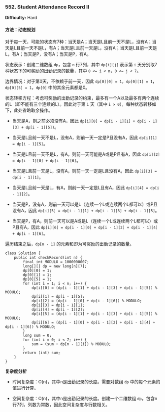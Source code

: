 ### 552. Student Attendance Record II

**Difficulty:** Hard

#### 方法：动态规划

对于每一天，可能的状态有7种：当天是A；当天是L且前一天不是L，没有A；当天是L且前一天不是L，有A；当天是L且前一天是L，没有A；当天是L且前一天是L，有A；当天是P，没有A；当天是P，有A。

状态表示：创建二维数组 `dp`，包含 `n` 行7列，其中 `dp[i][j]` 表示第 `i` 天分别取7种状态下的可奖励的出勤记录的数量，其中 `0 <= i < n`，`0 <= j < 7`。

边界情况：对于第0天，不依赖于前一天，因此 `dp[0][0] = 1`，`dp[0][1] = 1`，`dp[0][5] = 1`，`dp[0]` 中的其余元素都是0。

状态转移方程：考虑可奖励的出勤记录的约束，最多有一个A以及最多有两个连续的L（即不能有三个连续的L）。因此对于第 `i` 天（其中 `i > 0`），每种状态转移如下，此处省略取余操作。

- 当天是A，则之前必须没有A，因此 `dp[i][0] = dp[i - 1][1] + dp[i - 1][3] + dp[i - 1][5])`。

- 当天是L且前一天不是L，没有A，则前一天一定是P且没有A，因此 `dp[i][1] = dp[i - 1][5]`。

- 当天是L且前一天不是L，有A，则前一天可能是A或是P且有A，因此 `dp[i][2] = dp[i - 1][0] + dp[i - 1][6]`。

- 当天是L且前一天是L，没有A，则前一天一定是L且没有A，因此 `dp[i][3] = dp[i - 1][1]`。

- 当天是L且前一天是L，有A，则前一天一定是L且有A，因此 `dp[i][4] = dp[i - 1][2]`。

- 当天是P，没有A，则前一天可以是L（连续一个L或连续两个L都可以）或P且没有A，因此 `dp[i][5] = dp[i - 1][1] + dp[i - 1][3] + dp[i - 1][5]`。

- 当天是P，有A，则前一天可以是A或是L（连续一个L或连续两个L都可以）或P且有A，因此 `dp[i][6] = dp[i - 1][0] + dp[i - 1][2] + dp[i - 1][4] + dp[i - 1][6]`。

遍历结束之后，`dp[n - 1]` 的元素和即为可奖励的出勤记录的数量。

```
class Solution {
    public int checkRecord(int n) {
        final int MODULO = 1000000007;
        long[][] dp = new long[n][7];
        dp[0][0] = 1;
        dp[0][1] = 1;
        dp[0][5] = 1;
        for (int i = 1; i < n; i++) {
            dp[i][0] = (dp[i - 1][1] + dp[i - 1][3] + dp[i - 1][5]) % MODULO;
            dp[i][1] = dp[i - 1][5];
            dp[i][2] = (dp[i - 1][0] + dp[i - 1][6]) % MODULO;
            dp[i][3] = dp[i - 1][1];
            dp[i][4] = dp[i - 1][2];
            dp[i][5] = (dp[i - 1][1] + dp[i - 1][3] + dp[i - 1][5]) % MODULO;
            dp[i][6] = (dp[i - 1][0] + dp[i - 1][2] + dp[i - 1][4] + dp[i - 1][6]) % MODULO;
        }
        long sum = 0;
        for (int i = 0; i < 7; i++) {
            sum = (sum + dp[n - 1][i]) % MODULO;
        }
        return (int) sum;
    }
}
```

**复杂度分析**

- 时间复杂度：O(n)，其中n是出勤记录的长度。需要对数组 `dp` 中的每个元素的值进行计算。

- 空间复杂度：O(n)，其中n是出勤记录的长度。创建一个二维数组 `dp`，包含n行7列，列数为常数，因此空间复杂度与行数相关。
